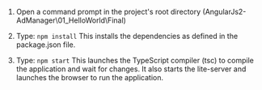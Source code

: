 1. Open a command prompt in the project's root directory (AngularJs2-AdManager\01_HelloWorld\Final)

2. Type: `npm install`
    This installs the dependencies as defined in the package.json file.
    
3. Type: `npm start`
    This launches the TypeScript compiler (tsc) to compile the application and wait for changes. 
    It also starts the lite-server and launches the browser to run the application.
